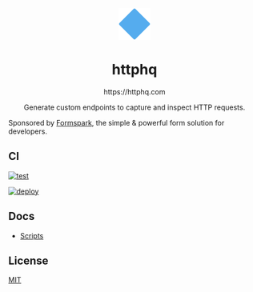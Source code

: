 <p align="center">
   <img width="64" src="public/logo.png" alt="httphq logo">
</p>

<h1 align="center">httphq</h1>

<p align="center">
    https://httphq.com
</p>

<p align="center">
    Generate custom endpoints to capture and inspect HTTP requests.
</p>

<p>Sponsored by <a href="https://formspark.io">Formspark</a>, the simple & powerful form solution for developers.</p>

## CI

[![test](https://github.com/formspark/httphq/actions/workflows/test.yml/badge.svg)](https://github.com/formspark/httphq/actions/workflows/test.yml)

[![deploy](https://github.com/formspark/httphq/actions/workflows/deploy.yml/badge.svg)](https://github.com/formspark/httphq/actions/workflows/deploy.yml)

## Docs

- [Scripts](docs/scripts.md)

## License

[MIT](https://opensource.org/licenses/MIT)
